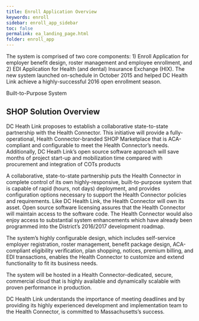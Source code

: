 ```yaml
---
title: Enroll Application Overview
keywords: enroll
sidebar: enroll_app_sidebar
toc: false
permalink: ea_landing_page.html
folder: enroll_app
---
```

The system is comprised of two core components: 1) Enroll Application for employer benefit design, roster management and employee enrollment, and 2) EDI Application for Health (and dental) Insurance Exchange (HIX).  The new system launched on-schedule in October 2015 and helped DC Health Link achieve a highly-successful 2016 open enrollment season.

Built-to-Purpose System 


## SHOP Solution Overview

DC Heath Link proposes to establish a collaborative state-to-state partnership with the Health Connector. This initiative will provide a fully-operational, Health Connector-branded SHOP Marketplace that is ACA-compliant and configurable to meet the Health Connector’s needs. Additionally, DC Heath Link’s open source software approach will save months of project start-up and mobilization time compared with procurement and integration of COTs products 

A collaborative, state-to-state partnership puts the Health Connector in complete control of its own highly-responsive, built-to-purpose system that is capable of rapid (hours, not days) deployment, and provides configuration options necessary to support the Health Connector policies and requirements. Like DC Health Link, the Health Connector will own its asset. Open source software licensing assures that the Health Connector will maintain access to the software code.  The Health Connector would also enjoy access to substantial system enhancements which have already been programmed into the District’s 2016/2017 development roadmap. 

The system’s highly configurable design, which includes self-service employer registration, roster management, benefit package design, ACA-compliant eligibility verification, plan shopping, notices, premium billing, and EDI transactions, enables the Health Connector to customize and extend functionality to fit its business needs. 

The system will be hosted in a Health Connector-dedicated, secure, commercial cloud that is highly available and dynamically scalable with proven performance in production. 

DC Health Link understands the importance of meeting deadlines and by providing its highly experienced development and implementation team to the Health Connector, is committed to Massachusetts’s success.
